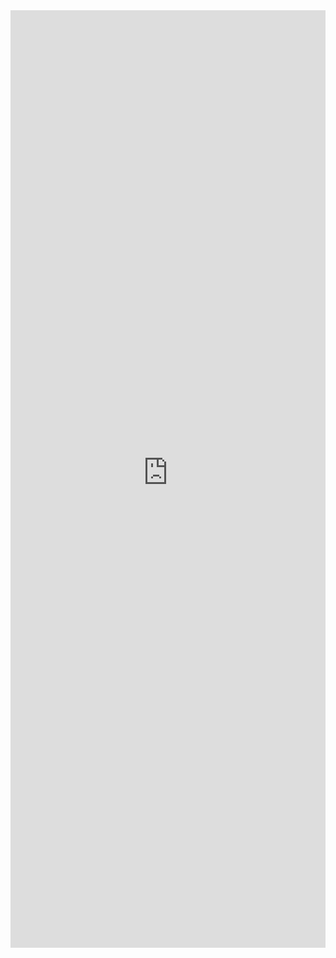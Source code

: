 <iframe 
    title='ContextualMenu Examples'
    src='https://fabricweb.z5.web.core.windows.net/pr-deploy-site/refs/pull/9333/merge/fabric-website-resources/dist/index.html#/examples/contextualmenu?docsExample=true'
    frameborder='no'
    height='1500'
    style='width: 100%;'
>